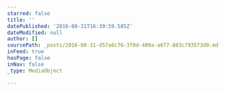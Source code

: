 ```yaml
---
starred: false
title: ''
datePublished: '2016-08-31T16:39:59.585Z'
dateModified: null
author: []
sourcePath: _posts/2016-08-31-d57a6c76-3f0d-409a-a677-883c793573d9.md
inFeed: true
hasPage: false
inNav: false
_type: MediaObject

---
```

